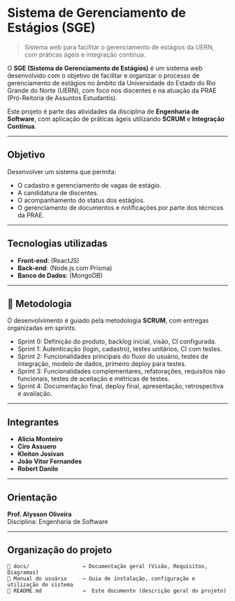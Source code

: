 
# Sistema de Gerenciamento de Estágios (SGE)

> Sistema web para facilitar o gerenciamento de estágios da UERN, com práticas ágeis e integração contínua.

O **SGE (Sistema de Gerenciamento de Estágios)** é um sistema web desenvolvido com o objetivo de facilitar e organizar o processo de gerenciamento de estágios no âmbito da Universidade do Estado do Rio Grande do Norte (UERN), com foco nos discentes e na atuação da PRAE (Pró-Reitoria de Assuntos Estudantis).

Este projeto é parte das atividades da disciplina de **Engenharia de Software**, com aplicação de práticas ágeis utilizando **SCRUM** e **Integração Contínua**.

---

## Objetivo

Desenvolver um sistema que permita:

- O cadastro e gerenciamento de vagas de estágio.
- A candidatura de discentes.
- O acompanhamento do status dos estágios.
- O gerenciamento de documentos e notificações por parte dos técnicos da PRAE.

---

## Tecnologias utilizadas

- **Front-end**: (ReactJS)
- **Back-end**: (Node.js com Prisma)
- **Banco de Dados**: (MongoDB)

---

## 🔄 Metodologia

O desenvolvimento é guiado pela metodologia **SCRUM**, com entregas organizadas em sprints.  

- Sprint 0: Definição do produto, backlog inicial, visão, CI configurada.
- Sprint 1: Autenticação (login, cadastro), testes unitários, CI com testes.
- Sprint 2: Funcionalidades principais do fluxo do usuário, testes de integração, modelo de dados, primeiro deploy para testes.
- Sprint 3: Funcionalidades complementares, refatorações, requisitos não funcionais, testes de aceitação e métricas de testes.
- Sprint 4: Documentação final, deploy final, apresentação, retrospectiva e avaliação.

---

## Integrantes

- **Alicia Monteiro**
- **Ciro Assuero**
- **Kleiton Josivan**
- **João Vitor Fernandes**
- **Robert Danilo**

---

## Orientação

**Prof. Alysson Oliveira**  
Disciplina: Engenharia de Software

---

## Organização do projeto

```plaintext
📁 docs/                 → Documentação geral (Visão, Requisitos, Diagramas)
📖 Manual do usuário     → Guia de instalação, configuração e utilização do sistema
📄 README.md             →  Este documento (descrição geral do projeto)
